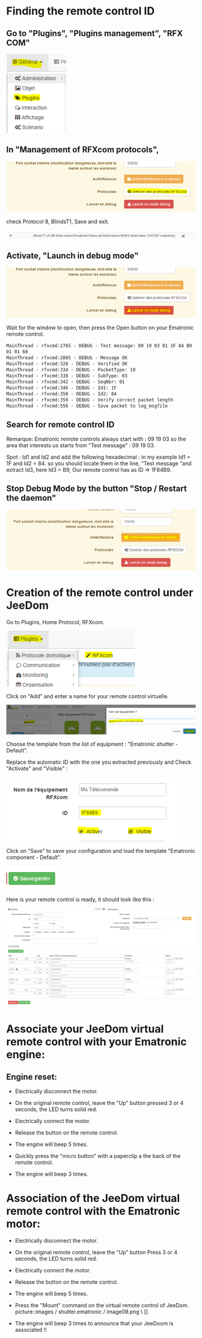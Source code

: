 Finding the remote control ID 
====================================

Go to "Plugins", "Plugins management", "RFX COM" 
------------------------------------------------------

![image07](images/volet.ematronic/image07.png)

In "Management of RFXcom protocols", 
-------------------------------------

![image04](images/volet.ematronic/image04.png)

check Protocol 8, BlindsT1, Save and exit.

![image08](images/volet.ematronic/image08.png)

Activate, "Launch in debug mode" 
-------------------------------

![image03](images/volet.ematronic/image03.png)

Wait for the window to open, then press the Open button on
your Ematronic remote control.

    MainThread - rfxcmd:2765 - DEBUG - Test message: 09 19 03 01 1F 84 B9 01 01 60
    MainThread - rfxcmd:2805 - DEBUG - Message OK
    MainThread - rfxcmd:328 - DEBUG - Verified OK
    MainThread - rfxcmd:334 - DEBUG - PacketType: 19
    MainThread - rfxcmd:338 - DEBUG - SubType: 03
    MainThread - rfxcmd:342 - DEBUG - SeqNbr: 01
    MainThread - rfxcmd:346 - DEBUG - Id1: 1F
    MainThread - rfxcmd:350 - DEBUG - Id2: 84
    MainThread - rfxcmd:359 - DEBUG - Verify correct packet length
    MainThread - rfxcmd:556 - DEBUG - Save packet to log_msgfile

Search for remote control ID 
-------------------------------------

Remarque: Ematronic remote controls always start with : 09 19 03
so the area that interests us starts from "Test message" : 09 19 03.

Spot : Id1 and Id2 and add the following hexadecimal : in my example
Id1 = 1F and Id2 = 84. so you should locate them in the line, "Test
message "and extract Id3, here Id3 = B9, Our remote control has
as ID ⇒ 1F84B9.

Stop Debug Mode by the button "Stop / Restart the daemon" 
-----------------------------------------------------------------

![image06](images/volet.ematronic/image06.png)

Creation of the remote control under JeeDom 
=======================================

Go to Plugins, Home Protocol, RFXcom.

![image10](images/volet.ematronic/image10.png)

Click on "Add" and enter a name for your remote control
virtuelle.

![image00](images/volet.ematronic/image00.png)

Choose the template from the list of equipment : "Ematronic shutter -
Default".

Replace the automatic ID with the one you extracted previously
and Check "Activate" and "Visible" :

![image11](images/volet.ematronic/image11.png)

Click on "Save" to save your configuration and
load the template "Ematronic component - Default".

![image02](images/volet.ematronic/image02.png)

Here is your remote control is ready, it should look like this :

![image05](images/volet.ematronic/image05.png)

Associate your JeeDom virtual remote control with your Ematronic engine: 
======================================================================

Engine reset: 
---------------------------

-   Electrically disconnect the motor.

-   On the original remote control, leave the "Up" button pressed 3 or 4
    seconds, the LED turns solid red.

-   Electrically connect the motor.

-   Release the button on the remote control.

-   The engine will beep 5 times.

-   Quickly press the "micro button" with a paperclip a
    the back of the remote control.

-   The engine will beep 3 times.

Association of the JeeDom virtual remote control with the Ematronic motor: 
====================================================================

-   Electrically disconnect the motor.

-   On the original remote control, leave the "Up" button Press 3 or 4
    seconds, the LED turns solid red.

-   Electrically connect the motor.

-   Release the button on the remote control.

-   The engine will beep 5 times.

-   Press the "Mount" command on the virtual remote control of
    JeeDom. picture::images / shutter.ematronic / image09.png \ [\]

-   The engine will beep 3 times to announce that your JeeDoom is associated
    !!


